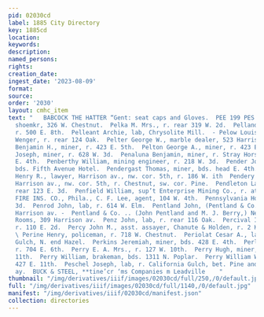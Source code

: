 ```yaml
---
pid: 02030cd
label: 1885 City Directory
key: 1885cd
location: 
keywords: 
description: 
named_persons: 
rights: 
creation_date: 
ingest_date: '2023-08-09'
format: 
source: 
order: '2030'
layout: cmhc_item
text: "   BABCOCK THE HATTER “Gent: seat caps and Gloves.  PEE 199 PES     Peetz Christopher,
  shoemkr, 326 W. Chestnut.  Pelka M. Mrs., r. rear 319 W. 2d.  Pelland Leon Mrs.,
  r. 500 E. 8th.  Pelleant Archie, lab, Chrysolite Mill.  - Pelow Louis, barkpr, R.
  Wenger, r. rear 124 Oak.  Pelter George W., marble dealer, 523 Harrison av.  Pelton
  Benjamin H., miner, r. 423 E. 5th.  Pelton George A., miner, r. 423 E. 5th.  Penachi
  Joseph, miner, r. 628 W. 3d.  Penaluna Benjamin, miner, r. Stray Horse Road, head
  E. 4th.  Penberthy William, mining engineer, r. 218 W. 3d.  Pender John, miner,
  bds. Fifth Avenue Hotel.  Pendergast Thomas, miner, bds. head E. 4th. ,  Pendery
  Henry R., lawyer, Harrison av., nw. cor. 5th, r. 186 W. ith  Pendery John L., lawyer,
  Harrison av., nw. cor. 5th, r. Chestnut, sw. cor. Pine.  Pendleton Laura Mrs., r.
  rear 123 E. 3d.  Penfield William, sup’t Enterprise Mining Co., r. at mill.  PENNSYLVANIA
  FIRE INS. CO., Phila., C. F. Lee, agent, 104 W. 4th.  Pennsylvania House, 139 E.
  3d.  Penrod John, lab, r. 614 W. Elm.  Pentland John, (Pentland & Co.,) yr. 309
  Harrison av. -  Pentland & Co. .. (John Pentland and M. J. Berry,) New York Club
  Rooms, 309 Harrison av.  Penz John, lab, r. rear 116 Oak.  Percival Isaac, mining,
  r. 110 E. 2d.  Percy John M., asst. assayer, Chanute & Holden, r. 2 Keystone blk
  \ Perine Henry, policeman, r. 718 W. Chestnut.  Periolat Cesar A., lab, r. Big Evans
  Gulch, N. end Hazel.  Perkins Jeremiah, miner, bds. 428 E. 4th.  Perley Isaiah R.,
  r. 704 E. 6th.  Perry E. A. Mrs., r. 127 W. 10th.  Perry Hugh, miner, r. 427 E.
  11th.  Perry William, brakeman, bds. 1311 N. Poplar.  Perry William W., miner, r.
  427 E. 11th.  Peschel Joseph, lab, r. California Gulch, bet. Pine and Harri- son
  ay.  BUCK & STEEL, **tine’cr ‘ms Companies m Leadville    "
thumbnail: "/img/derivatives/iiif/images/02030cd/full/250,/0/default.jpg"
full: "/img/derivatives/iiif/images/02030cd/full/1140,/0/default.jpg"
manifest: "/img/derivatives/iiif/02030cd/manifest.json"
collection: directories
---
```


